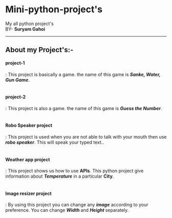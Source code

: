 # Mini-python-project's
My all python project's
<br>
BY- <b> Suryam Gahoi </b>
<hr>

<h2>About my Project's:-</h2>

<h4>project-1</h4>: This project is basically a game. the name of this game is <b><i>Sanke, Water, Gun Game</i></b>. 
<br>
<br>
<h4>project-2</h4>: This project is also a game. the name of this game is <b><i>Guess the Number</i></b>. 
<br>
<br>
<h4>Robo Speaker project</h4>: This project is used when you are not able to talk with your mouth then use <b><i>robo speaker</i></b>. This will speak your typed text.</i>. 
<br>
<br>
<h4>Weather app project</h4>: This project shows us how to use <b>APIs</b>. This python project give information about <i><b>Temperature</b></i> in a particular <b>City</b>.
<br>
<br>
<h4>Image resizer project</h4>: By using this project you can change any <b><i>image</i></b> according to your preference. You can change <b><i> Width </i></b> and <b><i> Height </i></b> separately.
